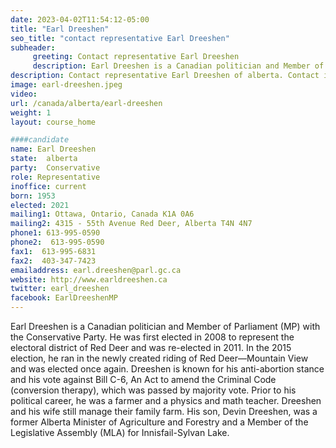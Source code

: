 ```yaml
---
date: 2023-04-02T11:54:12-05:00
title: "Earl Dreeshen"
seo_title: "contact representative Earl Dreeshen"
subheader:
     greeting: Contact representative Earl Dreeshen
     description: Earl Dreeshen is a Canadian politician and Member of Parliament (MP) with the Conservative Party. 
description: Contact representative Earl Dreeshen of alberta. Contact information for Earl Dreeshen includes email address, phone number, and mailing address.
image: earl-dreeshen.jpeg
video:
url: /canada/alberta/earl-dreeshen
weight: 1
layout: course_home

####candidate
name: Earl Dreeshen
state:	alberta
party:	Conservative
role: Representative
inoffice: current
born: 1953
elected: 2021
mailing1: Ottawa, Ontario, Canada K1A 0A6
mailing2: 4315 - 55th Avenue Red Deer, Alberta T4N 4N7
phone1: 613-995-0590
phone2:  613-995-0590
fax1:  613-995-6831
fax2:  403-347-7423
emailaddress: earl.dreeshen@parl.gc.ca
website: http://www.earldreeshen.ca
twitter: earl_dreeshen
facebook: EarlDreeshenMP
---
```


Earl Dreeshen is a Canadian politician and Member of Parliament (MP) with the Conservative Party. He was first elected in 2008 to represent the electoral district of Red Deer and was re-elected in 2011. In the 2015 election, he ran in the newly created riding of Red Deer—Mountain View and was elected once again. Dreeshen is known for his anti-abortion stance and his vote against Bill C-6, An Act to amend the Criminal Code (conversion therapy), which was passed by majority vote. Prior to his political career, he was a farmer and a physics and math teacher. Dreeshen and his wife still manage their family farm. His son, Devin Dreeshen, was a former Alberta Minister of Agriculture and Forestry and a Member of the Legislative Assembly (MLA) for Innisfail-Sylvan Lake.
